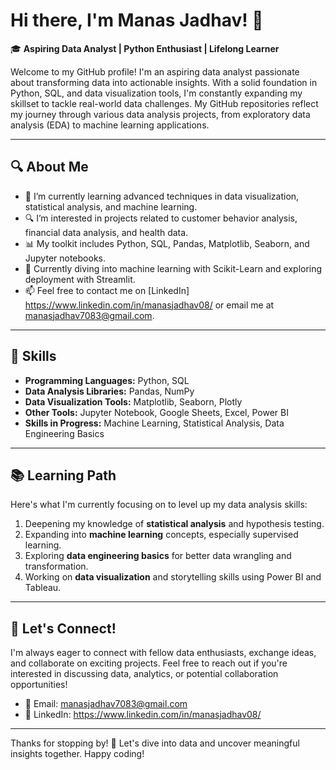 # Hi there, I'm Manas Jadhav! 👋

🎓 **Aspiring Data Analyst | Python Enthusiast | Lifelong Learner**

Welcome to my GitHub profile! I'm an aspiring data analyst passionate about transforming data into actionable insights. With a solid foundation in Python, SQL, and data visualization tools, I'm constantly expanding my skillset to tackle real-world data challenges. My GitHub repositories reflect my journey through various data analysis projects, from exploratory data analysis (EDA) to machine learning applications.

---

## 🔍 About Me
- 🌱 I’m currently learning advanced techniques in data visualization, statistical analysis, and machine learning.
- 🔍 I’m interested in projects related to customer behavior analysis, financial data analysis, and health data.
- 📊 My toolkit includes Python, SQL, Pandas, Matplotlib, Seaborn, and Jupyter notebooks.
- 🧠 Currently diving into machine learning with Scikit-Learn and exploring deployment with Streamlit.
- 📫 Feel free to contact me on [LinkedIn] https://www.linkedin.com/in/manasjadhav08/ or email me at manasjadhav7083@gmail.com.

---

## 🚀 Skills
- **Programming Languages:** Python, SQL
- **Data Analysis Libraries:** Pandas, NumPy
- **Data Visualization Tools:** Matplotlib, Seaborn, Plotly
- **Other Tools:** Jupyter Notebook, Google Sheets, Excel, Power BI
- **Skills in Progress:** Machine Learning, Statistical Analysis, Data Engineering Basics

---

## 📚 Learning Path

Here's what I'm currently focusing on to level up my data analysis skills:
1. Deepening my knowledge of **statistical analysis** and hypothesis testing.
2. Expanding into **machine learning** concepts, especially supervised learning.
3. Exploring **data engineering basics** for better data wrangling and transformation.
4. Working on **data visualization** and storytelling skills using Power BI and Tableau.

---

## 🤝 Let's Connect!

I'm always eager to connect with fellow data enthusiasts, exchange ideas, and collaborate on exciting projects. Feel free to reach out if you're interested in discussing data, analytics, or potential collaboration opportunities!

- 📧 Email: manasjadhav7083@gmail.com
- 💼 LinkedIn: https://www.linkedin.com/in/manasjadhav08/

---

Thanks for stopping by! 🚀 Let's dive into data and uncover meaningful insights together. Happy coding!
